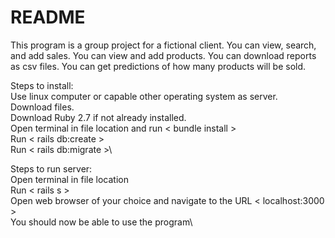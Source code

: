 # README
This program is a group project for a fictional client. You can view, search, and add sales. You can view and add products. You can download reports as csv files. You can get predictions of how many products will be sold.

Steps to install:\
Use linux computer or capable other operating system as server.\
Download files.\
Download Ruby 2.7 if not already installed.\
Open terminal in file location and run < bundle install >\
Run < rails db:create >\
Run < rails db:migrate >\

Steps to run server:\
Open terminal in file location\
Run < rails s >\
Open web browser of your choice and navigate to the URL < localhost:3000 >\
You should now be able to use the program\
